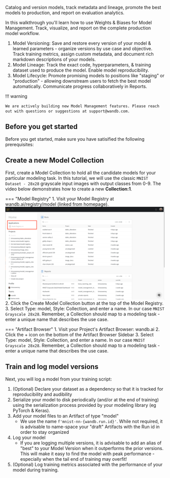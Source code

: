 Catalog and version models, track metadata and lineage, promote the best models to production, and report on evaluation analytics.

In this walkthrough you'll learn how to use Weights & Biases for Model Management. Track, visualize, and report on the complete production model workflow.

1. Model Versioning: Save and restore every version of your model & learned parameters - organize versions by use case and objective. Track training metrics, assign custom metadata, and document rich markdown descriptions of your models.
2. Model Lineage: Track the exact code, hyperparameters, & training dataset used to produce the model. Enable model reproducibility.
3. Model Lifecycle: Promote promising models to positions like "staging" or "production" - allowing downstream users to fetch the best model automatically. Communicate progress collaboratively in Reports.

!!! warning

    We are actively building new Model Management features. Please reach out with questions or suggestions at support@wandb.com.

## Before you get started
Before you get started, make sure you have satisified the following prerequisites:

## Create a new Model Collection
First, create a Model Collection to hold all the candidate models for your particular modeling task. In this tutorial, we will use the classic `MNIST Dataset - 28x28` grayscale input images with output classes from 0-9. The video below demonstrates how to create a new **Collection:1**. 

=== "Model Registry"
    1. Visit your Model Registry at wandb.ai/registry/model (linked from homepage).
    ![Weights and Biases platform](../assets/model_reg_sample.png)
    2. Click the Create Model Collection button at the top of the Model Registry.
    3. Select Type: model, Style: Collection, and enter a name. In our case `MNIST Grayscale 28x28`. Remember, a Collection should map to a modeling task - enter a unique name that describes the use case.

=== "Artifact Browser"
    1. Visit your Project's Artifact Browser: wandb.ai
    2. Click the + icon on the bottom of the Artifact Browser Sidebar
    3. Select Type: model, Style: Collection, and enter a name. In our case `MNIST Grayscale 28x28`. Remember, a Collection should map to a modeling task - enter a unique name that describes the use case.

## Train and log model versions
Next, you will log a model from your training script:

1. (Optional) Declare your dataset as a dependency so that it is tracked for reproducibility and audibility
2. Serialize your model to disk periodically (and/or at the end of training) using the serialization process provided by your modeling library (eg PyTorch & Keras).
3. Add your model files to an Artifact of type "model"
    * We use the name `f'mnist-nn-{wandb.run.id}'`. While not required, it is advisable to name-space your "draft" Artifacts with the Run id in order to stay organized
4. Log your model
    * If you are logging multiple versions, it is advisable to add an alias of "best" to your Model Version when it outperforms the prior versions. This will make it easy to find the model with peak performance - especially when the tail end of training may overfit!
5. (Optional) Log training metrics associated with the performance of your model during training.